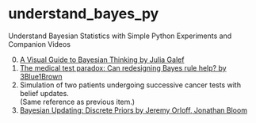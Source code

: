 # understand_bayes_py
Understand Bayesian Statistics with Simple Python Experiments and Companion Videos  
<ol start="00">
  <li> <a href="https://www.youtube.com/watch?v=BrK7X_XlGB8">A Visual Guide to Bayesian Thinking  by  Julia Galef</a>
  <li> <a href="https://www.youtube.com/watch?v=lG4VkPoG3ko">The medical test paradox: Can redesigning Bayes rule help?  by  3Blue1Brown</a>
  <li> Simulation of two patients undergoing successive cancer tests with belief updates.<br> (Same reference as previous item.)
  <li> <a href="https://www.youtube.com/watch?v=DyuQsaqXhwU">Bayesian Updating: Discrete Priors  by  Jeremy Orloff, Jonathan Bloom</a>
</ol>

